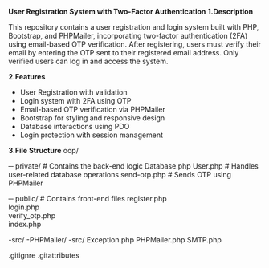 **User Registration System with Two-Factor Authentication**
**1.Description**

This repository contains a user registration and login 
system built with PHP, Bootstrap, and PHPMailer, 
incorporating two-factor authentication (2FA) using email-based OTP verification. 
After registering, users must verify their email by entering the OTP sent to their 
registered email address. Only verified users can log in and access the system.

**2.Features**
- User Registration with validation
- Login system with 2FA using OTP
- Email-based OTP verification via PHPMailer
- Bootstrap for styling and responsive design
- Database interactions using PDO
- Login protection with session management

**3.File Structure**
oop/

─ private/            # Contains the back-end logic
Database.php
User.php         # Handles user-related database operations
send-otp.php     # Sends OTP using PHPMailer

─ public/              # Contains front-end files
register.php     
login.php        
verify_otp.php  
index.php   

-src/
  -PHPMailer/
     -src/
     Exception.php
     PHPMailer.php
     SMTP.php

.gitignre
.gitattributes



